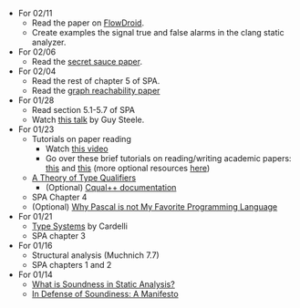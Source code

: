 - For 02/11
  - Read the paper on [FlowDroid](https://www.bodden.de/pubs/far+14flowdroid.pdf
).
  - Create examples the signal true and false alarms in the clang static analyzer.
- For 02/06
  - Read the [secret sauce paper](https://bodden.de/pubs/bodden18secret.pdf).
- For 02/04
  - Read the rest of chapter 5 of SPA.
  - Read the [graph reachability paper](https://research.cs.wisc.edu/wpis/papers/popl95.pdf)
- For 01/28
  - Read section 5.1-5.7 of SPA
  - Watch [this talk](https://www.youtube.com/watch?v=dCuZkaaou0Q) by Guy Steele.
- For 01/23
  - Tutorials on paper reading
    - Watch [this video](https://www.microsoft.com/en-us/research/video/how-to-write-a-great-research-paper-3/)
    - Go over these brief tutorials on reading/writing academic papers: [this](https://courses.cs.washington.edu/courses/cse561/02sp/reviews.pdf) and [this](http://www.armandofox.com/for-students/advice-for-paper-writing)  (more optional resources [here](https://paulgazzillo.com/links/))
  - [A Theory of Type Qualifiers](https://www.cs.tufts.edu/~jfoster/papers/pldi99.pdf)
    - (Optional) [Cqual++ documentation](http://dsw.users.sonic.net/oink/qual.html)
  - SPA Chapter 4
  - (Optional) [Why Pascal is not My Favorite Programming Language](https://www.lysator.liu.se/c/bwk-on-pascal.html)
- For 01/21
  - [Type Systems](http://lucacardelli.name/Papers/TypeSystems.pdf) by Cardelli
  - SPA chapter 3
- For 01/16
  - Structural analysis (Muchnich 7.7)
  - SPA chapters 1 and 2
- For 01/14
  - [What is Soundness in Static Analysis?](http://www.pl-enthusiast.net/2017/10/23/what-is-soundness-in-static-analysis/)
  - [In Defense of Soundiness: A Manifesto](http://soundiness.org/documents/InDefense2.pdf)
